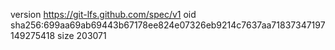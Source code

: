version https://git-lfs.github.com/spec/v1
oid sha256:699aa69ab69443b67178ee824e07326eb9214c7637aa71837347197149275418
size 203071
